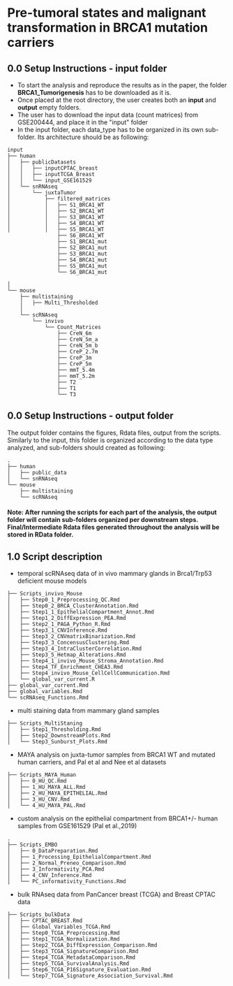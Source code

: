 # Pre-tumoral states and malignant transformation in BRCA1 mutation carriers




## 0.0 Setup Instructions - input folder
* To start the analysis and reproduce the results as in the paper, the folder **BRCA1_Tumorigenesis** has to be downloaded as it is. 
* Once placed at the root directory, the user creates both an **input** and **output** empty folders.
* The user has to download the input data (count matrices) from GSE200444, and place it in the "input" folder
* In the input folder, each data_type has to be organized in its own sub-folder. Its architecture should be as following:
```
input
├── human
│   ├── publicDatasets
│   │   ├── inputCPTAC_breast
│   │   ├── inputTCGA_Breast
│   │   └── input_GSE161529
│   └── snRNAseq
│       └── juxtaTumor
│           ├── filtered_matrices
│           │   ├── S1_BRCA1_WT
│           │   ├── S2_BRCA1_WT
│           │   ├── S3_BRCA1_WT
│           │   ├── S4_BRCA1_WT
│           │   ├── S5_BRCA1_WT
                ├── S6_BRCA1_WT
                ├── S1_BRCA1_mut
                ├── S2_BRCA1_mut
                ├── S3_BRCA1_mut
                ├── S4_BRCA1_mut
                ├── S5_BRCA1_mut
                └── S6_BRCA1_mut
           
│           
└── mouse
    ├── multistaining
    │   ├── Multi_Thresholded
    │   
    └── scRNAseq
        └── invivo
            └── Count_Matrices
                ├── CreN_6m
                ├── CreN_5m_a
                ├── CreN_5m_b
                ├── CreP_2.7m
                ├── CreP_3m
                ├── CreP_5m
                ├── mmT_5.4m
                ├── mmT_5.2m
                ├── T2
                ├── T1
                └── T3
```                

## 0.0 Setup Instructions - output folder
The output folder contains the figures, Rdata files, output from the scripts. Similarly to the input, this folder is organized according to the data type analyzed, and sub-folders should created as following:
```
.
├── human
│   ├── public_data
│   └── snRNAseq
└── mouse
    ├── multistaining
    └── scRNAseq
``` 
#### Note: After running the scripts for each part of the analysis, the output folder will contain sub-folders organized per downstream steps. Final/Intermediate Rdata files generated throughout the analysis will be stored in **RData** folder. 
## 1.0 Script description
+ temporal scRNAseq data of in vivo mammary glands in Brca1/Trp53 deficient mouse models

```
├── Scripts_invivo_Mouse
│   ├── Step0_1_Preprocessing_QC.Rmd
│   ├── Step0_2_BRCA_ClusterAnnotation.Rmd
│   ├── Step1_1_EpithelialCompartment_Annot.Rmd
│   ├── Step1_2_DiffExpression_PEA.Rmd
│   ├── Step2_1_PAGA_Python_R.Rmd
│   ├── Step3_1_CNVInference.Rmd
│   ├── Step3_2_CNVmatrixBinarization.Rmd
│   ├── Step3_3_ConcensusClustering.Rmd
│   ├── Step3_4_IntraClusterCorrelation.Rmd
│   ├── Step3_5_Hetmap_Alterations.Rmd
│   ├── Step4_1_invivo_Mouse_Stroma_Annotation.Rmd
│   ├── Step4_TF_Enrichment_CHEA3.Rmd
│   ├── Step4_invivo_Mouse_CellCellCommunication.Rmd
│   └── global_var_current.R
├── global_var_current.Rmd
├── global_variables.Rmd
└── scRNAseq_Functions.Rmd
```

+ multi staining data from mammary gland samples 
```
├── Scripts_MultiStaning
│   ├── Step1_Thresholding.Rmd
│   ├── Step2_DownstreamPlots.Rmd
│   └── Step3_Sunburst_Plots.Rmd
```


+ MAYA analysis on juxta-tumor samples from BRCA1 WT and mutated human carriers, and Pal et al and Nee et al datasets 
```
├── Scripts_MAYA_Human
│   ├── 0_HU_QC.Rmd
│   ├── 1_HU_MAYA_ALL.Rmd
│   ├── 2_HU_MAYA_EPITHELIAL.Rmd
│   ├── 3_HU_CNV.Rmd
│   └── 4_HU_MAYA_PAL.Rmd
```


+ custom analysis on the epithelial compartment from BRCA1+/- human samples from GSE161529 (Pal et al.,2019)
```
.
├── Scripts_EMBO
│   ├── 0_DataPreparation.Rmd
│   ├── 1_Processing_EpithelialCompartment.Rmd
│   ├── 2_Normal_Preneo_Comparison.Rmd
│   ├── 3_Informativity_PCA.Rmd
│   ├── 4_CNV_Inference.Rmd
│   └── PC_informativity_Functions.Rmd
```

+ bulk RNAseq data from PanCancer breast (TCGA) and Breast CPTAC data

```
├── Scripts_bulkData
│   ├── CPTAC_BREAST.Rmd
│   ├── Global_Variables_TCGA.Rmd
│   ├── Step0_TCGA_Preprocessing.Rmd
│   ├── Step1_TCGA_Normalization.Rmd
│   ├── Step2_TCGA_DiffExpression_Comparison.Rmd
│   ├── Step3_TCGA_SignatureComparison.Rmd
│   ├── Step4_TCGA_MetadataComparison.Rmd
│   ├── Step5_TCGA_SurvivalAnalysis.Rmd
│   ├── Step6_TCGA_P16Signature_Evaluation.Rmd
│   └── Step7_TCGA_Signature_Association_Survival.Rmd
```

